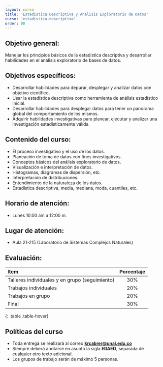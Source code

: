 ```yaml
---
layout: curso
title: 'Estadística Descriptiva y Análisis Exploratorio de Datos'
curso: 'estadistica-descriptiva'
order: 00
---
```


## Objetivo general:

Manejar los principios básicos de la estadística descriptiva y desarrollar habilidades en el análisis exploratorio de bases de datos.

## Objetivos específicos:

- Desarrollar habilidades para depurar, desplegar y analizar datos con objetivo científico.
- Usar la estadística descriptiva como herramienta de análisis estadístico inicial.
- Desarrollar habilidades para desplegar datos para tener un panorama global del comportamiento de los mismos.
- Adquirir habilidades investigativas para planear, ejecutar y analizar una investigación estadísticamente válida.

## Contenido del curso:

- El proceso investigativo y el uso de los datos.
- Planeación de toma de datos con fines investigativos.
- Conceptos básicos del análisis exploratorio de datos.
- Visualización e interpretación de datos.
- Histogramas, diagramas de dispersión, etc.
- Interpretación de distribuciones.
- Entendimiento de la naturaleza de los datos.
- Estadística descriptiva, media, mediana, moda, cuantiles, etc.

## Horario de atención:

- Lunes 10:00 am a 12:00 m.

## Lugar de atención:

- Aula 21-215 (Laboratorio de Sistemas Complejos Naturales)

## Evaluación:

| Item                                           | Porcentaje |
|:-----------------------------------------------|:----------:|
| Talleres individuales y en grupo (seguimiento) |        30% |
| Trabajos individuales                          |        20% |
| Trabajos en grupo                              |        20% |
| Final                                          |        30% |
{: .table .table-hover}

## Políticas del curso

- Toda entrega se realizará al correo **krcabrer@unal.edu.co**
- Siempre deberá anotarse en asunto la sigla **EDAED**, separada de cualquier otro texto adicional.
- Los grupos de trabajo serán de máximo 5 personas.
